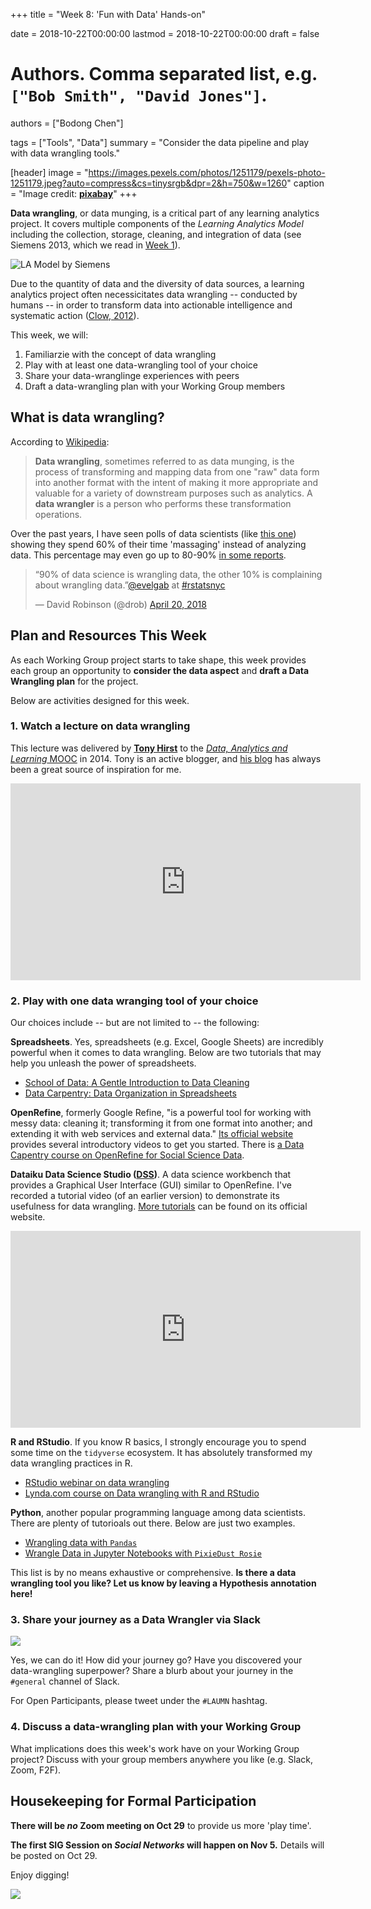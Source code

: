+++
title = "Week 8: 'Fun with Data' Hands-on"

date = 2018-10-22T00:00:00
lastmod = 2018-10-22T00:00:00
draft = false

# Authors. Comma separated list, e.g. `["Bob Smith", "David Jones"]`.
authors = ["Bodong Chen"]

tags = ["Tools", "Data"]
summary = "Consider the data pipeline and play with data wrangling tools."

[header]
image = "https://images.pexels.com/photos/1251179/pexels-photo-1251179.jpeg?auto=compress&cs=tinysrgb&dpr=2&h=750&w=1260"
caption = "Image credit: [**pixabay**](https://www.pexels.com/photo/person-flattening-dough-with-rolling-pin-1251179/)"
+++

**Data wrangling**, or data munging, is a critical part of any learning analytics project. It covers multiple components of the *Learning Analytics Model* including the collection, storage, cleaning, and integration of data (see Siemens 2013, which we read in [Week 1](https://colig.github.io/laumn/post/week1/)).

![LA Model by Siemens](https://c1.staticflickr.com/3/2814/9662456144_51b12d6057_b.jpg)

Due to the quantity of data and the diversity of data sources, a learning analytics project often necessicitates data wrangling -- conducted by humans -- in order to transform data into actionable intelligence and systematic action ([Clow, 2012](https://dl.acm.org/citation.cfm?doid=2567574.2567603)). 

This week, we will:

1. Familiarzie with the concept of data wrangling
2. Play with at least one data-wrangling tool of your choice
3. Share your data-wranglinge experiences with peers
4. Draft a data-wrangling plan with your Working Group members

## What is data wrangling?

According to [Wikipedia](https://en.wikipedia.org/wiki/Data_wrangling):

> **Data wrangling**, sometimes referred to as data munging, is the process of transforming and mapping data from one "raw" data form into another format with the intent of making it more appropriate and valuable for a variety of downstream purposes such as analytics. A **data wrangler** is a person who performs these transformation operations.

Over the past years, I have seen polls of data scientists (like [this one](https://www.forbes.com/sites/gilpress/2016/03/23/data-preparation-most-time-consuming-least-enjoyable-data-science-task-survey-says/#4d660d346f63)) showing they spend 60% of their time 'massaging' instead of analyzing data. This percentage may even go up to 80-90% [in some reports](https://www.infoworld.com/article/3228245/data-science/the-80-20-data-science-dilemma.html).

<!-- ![](https://thumbor.forbes.com/thumbor/960x0/https%3A%2F%2Fblogs-images.forbes.com%2Fgilpress%2Ffiles%2F2016%2F03%2FTime-1200x511.jpg) -->

<blockquote class="twitter-tweet" data-lang="en"><p lang="en" dir="ltr">“90% of data science is wrangling data, the other 10% is complaining about wrangling data.”<a href="https://twitter.com/evelgab?ref_src=twsrc%5Etfw">@evelgab</a> at <a href="https://twitter.com/hashtag/rstatsnyc?src=hash&amp;ref_src=twsrc%5Etfw">#rstatsnyc</a></p>&mdash; David Robinson (@drob) <a href="https://twitter.com/drob/status/987436677026254848?ref_src=twsrc%5Etfw">April 20, 2018</a></blockquote>
<script async src="https://platform.twitter.com/widgets.js" charset="utf-8"></script>

<!-- ![](https://thumbor.forbes.com/thumbor/960x0/https%3A%2F%2Fblogs-images.forbes.com%2Fgilpress%2Ffiles%2F2016%2F03%2FLeast-Enjoyable4-1200x511.jpg) -->


## Plan and Resources This Week

As each Working Group project starts to take shape, this week provides each group an opportunity to **consider the data aspect** and **draft a Data Wrangling plan** for the project. 

Below are activities designed for this week.

### 1. Watch a lecture on data wrangling 

This lecture was delivered by [**Tony Hirst**](https://blog.ouseful.info/about/) to the [*Data, Analytics and Learning* MOOC](https://www.edx.org/course/data-analytics-learning-utarlingtonx-link5-10x) in 2014. Tony is an active blogger, and [his blog](https://blog.ouseful.info/) has always been a great source of inspiration for me. 

<iframe width="560" height="315" src="https://www.youtube-nocookie.com/embed/wszwwbWftUs" frameborder="0" allow="autoplay; encrypted-media" allowfullscreen></iframe>

### 2. Play with one data wranging tool of your choice

Our choices include -- but are not limited to -- the following:

**Spreadsheets**. Yes, spreadsheets (e.g. Excel, Google Sheets) are incredibly powerful when it comes to data wrangling. Below are two tutorials that may help you unleash the power of spreadsheets.

- [School of Data: A Gentle Introduction to Data Cleaning](https://schoolofdata.org/courses/#IntroDataCleaning)
- [Data Carpentry: Data Organization in Spreadsheets](http://www.datacarpentry.org/spreadsheet-ecology-lesson/)
<!-- - [School of Data Handbook: Using a spreadsheet to clean up a dataset](https://datapatterns.readthedocs.org/en/latest/recipes/cleaning-data-with-spreadsheets.html) -->

**OpenRefine**, formerly Google Refine, "is a powerful tool for working with messy data: cleaning it; transforming it from one format into another; and extending it with web services and external data." [Its official website](http://openrefine.org/) provides several introductory videos to get you started. There is [a Data Capentry course on OpenRefine for Social Science Data](https://datacarpentry.org/openrefine-socialsci/). 

**Dataiku Data Science Studio ([DSS](https://www.dataiku.com/dss/index.html))**. A data science workbench that provides a Graphical User Interface (GUI) similar to OpenRefine. I've recorded a tutorial video (of an earlier version) to demonstrate its usefulness for data wrangling. [More tutorials](https://www.dataiku.com/learn/guide/tutorials/basics.html) can be found on its official website.

<iframe width="560" height="315" src="https://www.youtube-nocookie.com/embed/uNYrjeoPFGU" frameborder="0" allow="autoplay; encrypted-media" allowfullscreen></iframe>

**R and RStudio**. If you know R basics, I strongly encourage you to spend some time on the `tidyverse` ecosystem. It has absolutely transformed my data wrangling practices in R. 

- [RStudio webinar on data wrangling](https://www.rstudio.com/resources/webinars/data-wrangling-with-r-and-rstudio/)
- [Lynda.com course on Data wrangling with R and RStudio](https://www.lynda.com/R-tutorials/Data-Wrangling-R/594442-2.html)

**Python**, another popular programming language among data scientists. There are plenty of tutorioals out there. Below are just two examples. 

- [Wrangling data with `Pandas`](https://towardsdatascience.com/wrangling-data-with-pandas-27ef828aff01)
- [Wrangle Data in Jupyter Notebooks with `PixieDust Rosie`](https://medium.com/ibm-watson-data-lab/wrangle-data-in-jupyter-notebooks-with-pixiedust-rosie-7d9ac1129925)

This list is by no means exhaustive or comprehensive. **Is there a data wrangling tool you like? Let us know by leaving a Hypothesis annotation here!**

### 3. Share your journey as a Data Wrangler via Slack

![](https://upload.wikimedia.org/wikipedia/en/thumb/f/ff/SuccessKid.jpg/256px-SuccessKid.jpg)

Yes, we can do it!  How did your journey go? Have you discovered your data-wrangling superpower? Share a blurb about your journey in the `#general` channel of Slack. 

For Open Participants, please tweet under the `#LAUMN` hashtag.

### 4. Discuss a data-wrangling plan with your Working Group

What implications does this week's work have on your Working Group project? Discuss with your group members anywhere you like (e.g. Slack, Zoom, F2F). 

## Housekeeping for Formal Participation

**There will be _no_ Zoom meeting on Oct 29** to provide us more 'play time'. 

**The first SIG Session on *Social Networks* will happen on Nov 5.** Details will be posted on Oct 29.

Enjoy digging!

![](http://gif-finder.com/wp-content/uploads/2016/06/Dog-Digging.gif)